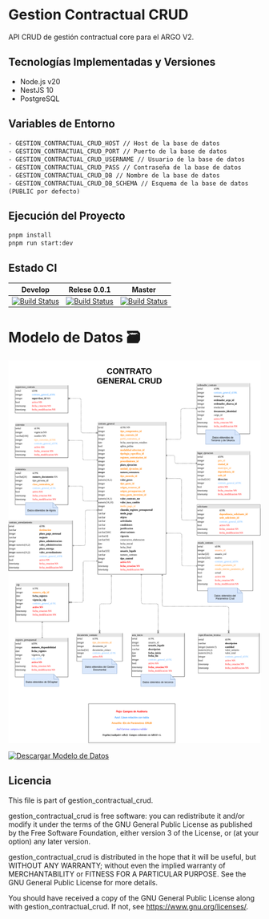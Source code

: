 # Gestion Contractual CRUD

API CRUD de gestión contractual core para el ARGO V2.

## Tecnologías Implementadas y Versiones
-  Node.js v20
-  NestJS 10
-  PostgreSQL

## Variables de Entorno
```
- GESTION_CONTRACTUAL_CRUD_HOST // Host de la base de datos
- GESTION_CONTRACTUAL_CRUD_PORT // Puerto de la base de datos
- GESTION_CONTRACTUAL_CRUD_USERNAME // Usuario de la base de datos
- GESTION_CONTRACTUAL_CRUD_PASS // Contraseña de la base de datos
- GESTION_CONTRACTUAL_CRUD_DB // Nombre de la base de datos
- GESTION_CONTRACTUAL_CRUD_DB_SCHEMA // Esquema de la base de datos (PUBLIC por defecto)
```
## Ejecución del Proyecto
```
pnpm install
pnpm run start:dev
```

## Estado CI

| Develop | Relese 0.0.1 | Master |
| -- | -- | -- |
| [![Build Status](https://hubci.portaloas.udistrital.edu.co/api/badges/udistrital/gestion_contractual_crud/status.svg?ref=refs/heads/develop)](https://hubci.portaloas.udistrital.edu.co/udistrital/gestion_contractual_crud) | [![Build Status](https://hubci.portaloas.udistrital.edu.co/api/badges/udistrital/gestion_contractual_crud/status.svg?ref=refs/heads/release/0.0.1)](https://hubci.portaloas.udistrital.edu.co/udistrital/gestion_contractual_crud) | [![Build Status](https://hubci.portaloas.udistrital.edu.co/api/badges/udistrital/gestion_contractual_crud/status.svg)](https://hubci.portaloas.udistrital.edu.co/udistrital/gestion_contractual_crud) |


# Modelo de Datos :card_file_box:

![Modelo de datos Formularios dinámicos](/modelo-database/modelo-basedatos-core-Argo.png)

[![Descargar Modelo de Datos](https://img.shields.io/badge/Descargar%20Modelo%20de%20Datos-Download-blue?style=for-the-badge)](/modelo-database/modelo-datos-core-argo.drawio)


## Licencia

This file is part of gestion_contractual_crud.

gestion_contractual_crud is free software: you can redistribute it and/or modify it under the terms of the GNU General Public License as published by the Free Software Foundation, either version 3 of the License, or (at your option) any later version.

gestion_contractual_crud is distributed in the hope that it will be useful, but WITHOUT ANY WARRANTY; without even the implied warranty of MERCHANTABILITY or FITNESS FOR A PARTICULAR PURPOSE. See the GNU General Public License for more details.

You should have received a copy of the GNU General Public License along with gestion_contractual_crud. If not, see https://www.gnu.org/licenses/.
